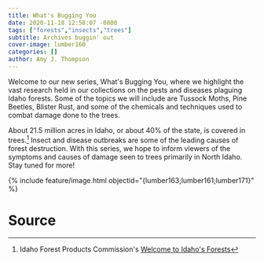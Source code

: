 ```yaml
---
title: What's Bugging You 
date: 2020-11-18 12:58:07 -0800
tags: ["forests","insects","trees"]
subtitle: Archives buggin' out
cover-image: lumber160
categories: []
author: Amy J. Thompson
---
```


Welcome to our new series, What's Bugging You, where we highlight the vast research held in our collections on the pests and diseases plaguing Idaho forests. Some of the topics we will include are Tussock Moths, Pine Beetles, Blister Rust, and some of the chemicals and techniques used to combat damage done to the trees. 

About 21.5 million acres in Idaho, or about 40% of the state, is covered in trees.[^1] Insect and disease outbreaks are some of the leading causes of forest destruction. With this series, we hope to inform viewers of the symptoms and causes of damage seen to trees primarily in North Idaho. Stay tuned for more!

{% include feature/image.html objectid="{lumber163;lumber161;lumber171}" %}

# Source

[^1]: Idaho Forest Products Commission's [Welcome to Idaho's Forests](https://idahoforests.org/forest-information/)